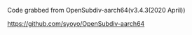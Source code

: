 Code grabbed from OpenSubdiv-aarch64(v3.4.3(2020 April))

https://github.com/syoyo/OpenSubdiv-aarch64
